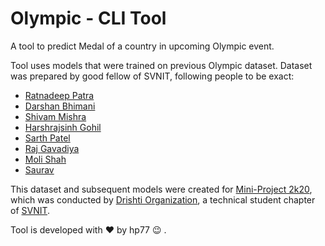 # Olympic - CLI Tool

A tool to predict Medal of a country in upcoming Olympic event.

Tool uses models that were trained on previous Olympic dataset. Dataset was prepared by good fellow of SVNIT, following people to be exact:

- [Ratnadeep Patra](https://github.com/RP28)
- [Darshan Bhimani](https://github.com/DarshanBhimani)
- [Shivam Mishra](https://github.com/shivambmishra10)
- [Harshrajsinh Gohil](https://github.com/harshraj1119)
- [Sarth Patel](https://github.com/sarth1411)
- [Raj Gavadiya](https://github.com/RajGavadiya7)
- [Moli Shah](https://github.com/moli-11)
- [Saurav](https://github.com/moli-11)

This dataset and subsequent models were created for [Mini-Project 2k20](https://drishti-svnit.github.io/drishti/events.html), which was conducted by [Drishti Organization](https://github.com/DRISHTI-SVNIT), a technical student chapter of [SVNIT](https://www.svnit.ac.in/).


Tool is developed with :heart: by hp77 :wink: .